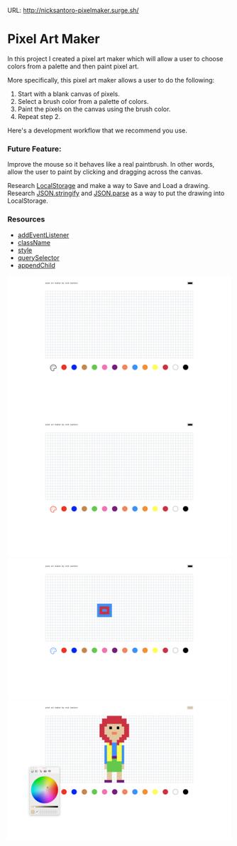 URL: http://nicksantoro-pixelmaker.surge.sh/

# Pixel Art Maker

In this project I created a pixel art maker which will allow a user to choose colors from a palette and then paint pixel art. 

More specifically, this pixel art maker allows a user to do the following:

1. Start with a blank canvas of pixels.
1. Select a brush color from a palette of colors.
1. Paint the pixels on the canvas using the brush color.
1. Repeat step 2.

Here's a development workflow that we recommend you use.

### Future Feature:

Improve the mouse so it behaves like a real paintbrush. In other words, allow the user to paint by clicking and dragging across the canvas. 

Research [LocalStorage](https://developer.mozilla.org/en-US/docs/Web/API/Storage/LocalStorage) and make a way to Save and Load a drawing.  Research [JSON.stringify](https://developer.mozilla.org/en-US/docs/Web/JavaScript/Reference/Global_Objects/JSON/stringify) and [JSON.parse](https://developer.mozilla.org/en-US/docs/Web/JavaScript/Reference/Global_Objects/JSON/parse) as a way to put the drawing into LocalStorage.

### Resources

- [addEventListener](https://developer.mozilla.org/en-US/docs/Web/API/EventTarget/addEventListener)
- [className](https://developer.mozilla.org/en-US/docs/Web/API/Element/className)
- [style](https://developer.mozilla.org/en-US/docs/Web/API/HTMLElement/style)
- [querySelector](https://developer.mozilla.org/en-US/docs/Web/API/Document/querySelector)
- [appendChild](https://developer.mozilla.org/en-US/docs/Web/API/Node/appendChild)

![blank canvas](screenshots/blank-canvas.png)
![select red](screenshots/select-red.png)
![select blue](screenshots/select-blue-draw.png)
![drawing](screenshots/drawing.png)